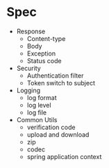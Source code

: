 # Spec
* Response
  * Content-type
  * Body
  * Exception
  * Status code
* Security
  * Authentication filter
  * Token switch to subject
* Logging
  * log format
  * log level
  * log file
* Common Utils
  * verification code
  * upload and download
  * zip
  * codec
  * spring application context
